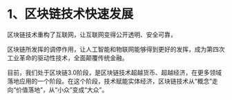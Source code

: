 # 1、区块链技术快速发展

区块链技术重构了互联网，让互联网变得公开透明、安全可靠，

区块链所发挥的调停作用，让人工智能和物联网能够得到更好的发挥，成为第四次工业革命的驱动性技术，全面颠覆传统金融。

目前，我们处于区块链3.0阶段，是区块链技术超越货币、超越经济，在更多领域落地应用的一个阶段。在这个阶段，技术赋能实体经济，区块链技术从“概念”走向“价值落地”，从“小众”变成“大众”。
